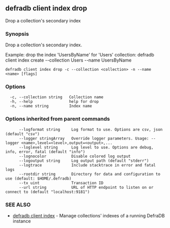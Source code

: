 ## defradb client index drop

Drop a collection's secondary index

### Synopsis

Drop a collection's secondary index.
		
Example: drop the index 'UsersByName' for 'Users' collection:
  defradb client index create --collection Users --name UsersByName

```
defradb client index drop -c --collection <collection> -n --name <name> [flags]
```

### Options

```
  -c, --collection string   Collection name
  -h, --help                help for drop
  -n, --name string         Index name
```

### Options inherited from parent commands

```
      --logformat string     Log format to use. Options are csv, json (default "csv")
      --logger stringArray   Override logger parameters. Usage: --logger <name>,level=<level>,output=<output>,...
      --loglevel string      Log level to use. Options are debug, info, error, fatal (default "info")
      --lognocolor           Disable colored log output
      --logoutput string     Log output path (default "stderr")
      --logtrace             Include stacktrace in error and fatal logs
      --rootdir string       Directory for data and configuration to use (default: $HOME/.defradb)
      --tx uint              Transaction ID
      --url string           URL of HTTP endpoint to listen on or connect to (default "localhost:9181")
```

### SEE ALSO

* [defradb client index](defradb_client_index.md)	 - Manage collections' indexes of a running DefraDB instance

